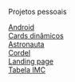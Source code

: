 Projetos pessoais

<a href="Site android/index.html" target="_blank" rel="external">Android</a> <br>
<a href="Card dinâmico/cards.html" target="_blank" rel="external">Cards dinâmicos</a> <br>
<a href="Site astronauta/index.html" target="_blank" rel="external">Astronauta</a> <br>
<a href="Site cordel/cordel.html" target="_blank" rel="external">Cordel</a> <br>
<a href="landing page/html/index.html" target="_blank" rel="external">Landing page</a> <br>
<a href="Tabela IMC/html/index.html" target="_blank" rel="external">Tabela IMC</a> <br>